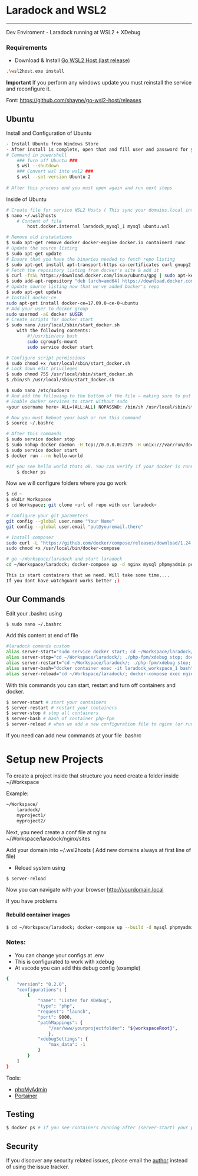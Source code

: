 # Laradock and WSL2

---

Dev Enviroment - Laradock running at WSL2 + XDebug


### Requirements

- Download & Install <a href="https://github.com/shayne/go-wsl2-host/releases/latest/download/wsl2host.exe">Go WSL2 Host (last release)</a>

```bash
.\wsl2host.exe install
```
**Important** If you perform any windows update you must reinstall the service and reconfigure it.

Font: https://github.com/shayne/go-wsl2-host/releases
## Ubuntu
Install and Configuration of Ubuntu
```bash
- Install Ubuntu from Windows Store
- After install is complete, open that and fill user and password for your account
# Command in powershell
    ### Turn off Ubuntu ###
    $ wsl --shutdown
    ### Convert wsl into wsl2 ###
    $ wsl --set-version Ubuntu 2
    
# After this process end you must open again and run next steps
```
Inside of Ubuntu
```bash
# Create file for service WSL2 Hosts ( This sync your domains.local into windows hosts file )
$ nano ~/.wsl2hosts
    # Content of file
        host.docker.internal laradock_mysql_1 mysql ubuntu.wsl

# Remove old instalations
$ sudo apt-get remove docker docker-engine docker.io containerd runc
# Update the source listing
$ sudo apt-get update
# Ensure that you have the binaries needed to fetch repo listing
$ sudo apt-get install apt-transport-https ca-certificates curl gnupg2 software-properties-common
# Fetch the repository listing from docker's site & add it
$ curl -fsSL https://download.docker.com/linux/ubuntu/gpg | sudo apt-key add -
$ sudo add-apt-repository "deb [arch=amd64] https://download.docker.com/linux/ubuntu $(lsb_release -cs) stable"
# Update source listing now that we've added Docker's repo
$ sudo apt-get update
# Install docker-ce
sudo apt-get install docker-ce=17.09.0~ce-0~ubuntu
# Add your user to docker group
sudo usermod -aG docker $USER
# Create scripts for docker start
$ sudo nano /usr/local/sbin/start_docker.sh
    with the following contents:
        #!/usr/bin/env bash
        sudo cgroupfs-mount
        sudo service docker start

# Configure script permissions
$ sudo chmod +x /usr/local/sbin/start_docker.sh
# Lock down edit privileges
$ sudo chmod 755 /usr/local/sbin/start_docker.sh
$ /bin/sh /usr/local/sbin/start_docker.sh

$ sudo nano /etc/sudoers
# And add the following to the bottom of the file — making sure to put in your own username (use echo $USER if you’re unsure what it is):
# Enable docker services to start without sudo
<your username here> ALL=(ALL:ALL) NOPASSWD: /bin/sh /usr/local/sbin/start_docker.sh

# Now you must Reboot your bash or run this command
$ source ~/.bashrc

# After this commands
$ sudo service docker stop
$ sudo nohup docker daemon -H tcp://0.0.0.0:2375 -H unix:///var/run/docker.sock &
$ sudo service docker start
$ docker run --rm hello-world

#If you see hello world thats ok. You can verify if your docker is running using this
    $ docker ps
```
Now we will configure folders where you go work
```bash
$ cd ~
$ mkdir Workspace
$ cd Workspace; git clone <url of repo with our laradock>

# Configure your git parameters
git config --global user.name "Your Name"
git config --global user.email "put@youremail.there"

# Install composer
sudo curl -L "https://github.com/docker/compose/releases/download/1.24.1/docker-compose-$(uname -s)-$(uname -m)" -o /usr/local/bin/docker-compose
sudo chmod +x /usr/local/bin/docker-compose

# go ~/Workspace/laradock and start laradock
cd ~/Workspace/laradock; docker-compose up -d nginx mysql phpmyadmin portainer

This is start containers that we need. Will take some time.... 
If you dont have watchguard works better ;)
```
## Our Commands
Edit your .bashrc using 
```bash 
$ sudo nano ~/.bashrc
```
Add this content at end of file
```bash
#laradock comands custom
alias server-start="sudo service docker start; cd ~/Workspace/laradock/; docker-compose up -d nginx mysql phpmyadmin portainer; ./php-fpm/xdebug start"
alias server-stop="cd ~/Workspace/laradock/; ./php-fpm/xdebug stop; docker-compose down"
alias server-restart="cd ~/Workspace/laradock/; ./php-fpm/xdebug stop; docker-compose down; docker-compose up -d nginx mysql phpmyadmin portainer; ./php-fpm/xdebug start"
alias server-bash="docker container exec -it laradock_workspace_1 bash"
alias server-reload="cd ~/Workspace/laradock/; docker-compose exec nginx nginx -s reload"
```
With this commands you can start, restart and turn off containers and docker.
```bash
$ server-start # start your containers
$ server-restart # restart your containers
$ server-stop # stop all containers
$ server-bash # bash of container php-fpm
$ server-reload # when we add a new configuration file to nginx (or run server-restart)
```
If you need can add new commands at your file .bashrc
# Setup new Projects
To create a project inside that structure you need create a folder inside ~/Workspace

Example:

```bash
~/Workspace/
    laradock/
    myproject1/
    myproject2/
```
Next, you need create a conf file at nginx
~/Workspace/laradock/nginx/sites

Add your domain into ~/.wsl2hosts ( Add new domains always at first line of file)

- Reload system using 
```bash
$ server-reload
```

Now you can navigate with your browser http://yourdomain.local 

If you have problems 

#### Rebuild container images
```bash
$ cd ~/Workspace/laradock; docker-compose up --build -d mysql phpmyadmin nginx portainer
```
### **Notes:**

- You can change your configs at .env
- This is configurated to work with xdebug
- At vscode you can add this debug config (example)

```bash
{
    "version": "0.2.0",
    "configurations": [
        {
            "name": "Listen for XDebug",
            "type": "php",
            "request": "launch",
            "port": 9000,
            "pathMappings": {
                "/var/www/yourprojectfolder": "${workspaceRoot}",
                },
            "xdebugSettings": {
                "max_data": -1
            }
        }
    ]
}
```

Tools:
- <a href="http://ubuntu.wsl:8080/index.php">phpMyAdmin</a>
- <a href="http://ubuntu.wsl:9010/">Portainer</a>

## Testing
```bash
$ docker ps # if you see containers running after (server-start) your process is complete.
```
## Security
If you discover any security related issues, please email the [author](stephanesoares11@gmail.com) instead of using the issue tracker.




